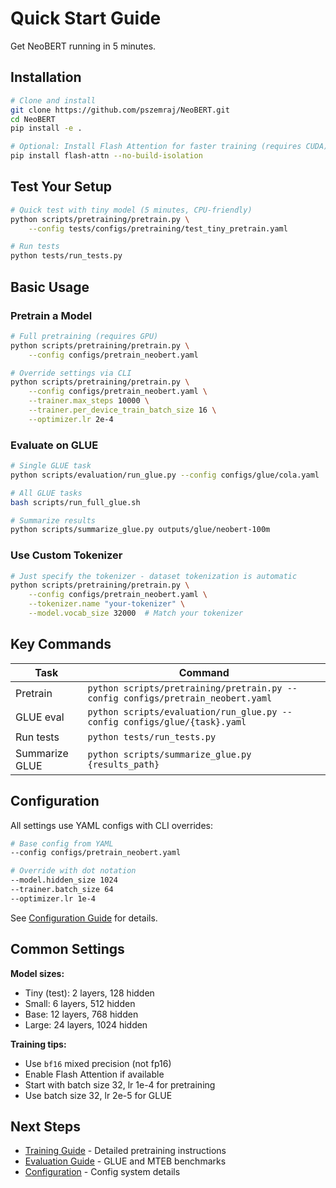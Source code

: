 # Quick Start Guide

Get NeoBERT running in 5 minutes.

## Installation

```bash
# Clone and install
git clone https://github.com/pszemraj/NeoBERT.git
cd NeoBERT
pip install -e .

# Optional: Install Flash Attention for faster training (requires CUDA)
pip install flash-attn --no-build-isolation
```

## Test Your Setup

```bash
# Quick test with tiny model (5 minutes, CPU-friendly)
python scripts/pretraining/pretrain.py \
    --config tests/configs/pretraining/test_tiny_pretrain.yaml

# Run tests
python tests/run_tests.py
```

## Basic Usage

### Pretrain a Model

```bash
# Full pretraining (requires GPU)
python scripts/pretraining/pretrain.py \
    --config configs/pretrain_neobert.yaml

# Override settings via CLI
python scripts/pretraining/pretrain.py \
    --config configs/pretrain_neobert.yaml \
    --trainer.max_steps 10000 \
    --trainer.per_device_train_batch_size 16 \
    --optimizer.lr 2e-4
```

### Evaluate on GLUE

```bash
# Single GLUE task
python scripts/evaluation/run_glue.py --config configs/glue/cola.yaml

# All GLUE tasks
bash scripts/run_full_glue.sh

# Summarize results
python scripts/summarize_glue.py outputs/glue/neobert-100m
```

### Use Custom Tokenizer

```bash
# Just specify the tokenizer - dataset tokenization is automatic
python scripts/pretraining/pretrain.py \
    --config configs/pretrain_neobert.yaml \
    --tokenizer.name "your-tokenizer" \
    --model.vocab_size 32000  # Match your tokenizer
```

## Key Commands

| Task           | Command                                                                         |
| -------------- | ------------------------------------------------------------------------------- |
| Pretrain       | `python scripts/pretraining/pretrain.py --config configs/pretrain_neobert.yaml` |
| GLUE eval      | `python scripts/evaluation/run_glue.py --config configs/glue/{task}.yaml`       |
| Run tests      | `python tests/run_tests.py`                                                     |
| Summarize GLUE | `python scripts/summarize_glue.py {results_path}`                               |

## Configuration

All settings use YAML configs with CLI overrides:

```bash
# Base config from YAML
--config configs/pretrain_neobert.yaml

# Override with dot notation
--model.hidden_size 1024
--trainer.batch_size 64
--optimizer.lr 1e-4
```

See [Configuration Guide](configuration.md) for details.

## Common Settings

**Model sizes:**

- Tiny (test): 2 layers, 128 hidden
- Small: 6 layers, 512 hidden
- Base: 12 layers, 768 hidden
- Large: 24 layers, 1024 hidden

**Training tips:**

- Use `bf16` mixed precision (not fp16)
- Enable Flash Attention if available
- Start with batch size 32, lr 1e-4 for pretraining
- Use batch size 32, lr 2e-5 for GLUE

## Next Steps

- [Training Guide](training.md) - Detailed pretraining instructions
- [Evaluation Guide](evaluation.md) - GLUE and MTEB benchmarks
- [Configuration](configuration.md) - Config system details
